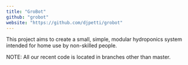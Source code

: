 ```yaml
---
title: "GroBot"
github: "grobot"
website: "https://github.com/djpetti/grobot"
---
```


This project aims to create a small, simple, modular hydroponics system intended for home use by non-skilled people.

NOTE: All our recent code is located in branches other than master.
